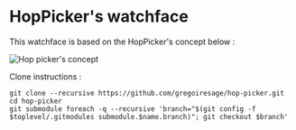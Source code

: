 HopPicker's watchface
==========

This watchface is based on the HopPicker's concept below :

![Hop picker's concept](http://i.imgur.com/Bf4C7nZ.gif)


Clone instructions :
```
git clone --recursive https://github.com/gregoiresage/hop-picker.git
cd hop-picker
git submodule foreach -q --recursive 'branch="$(git config -f $toplevel/.gitmodules submodule.$name.branch)"; git checkout $branch'
```

